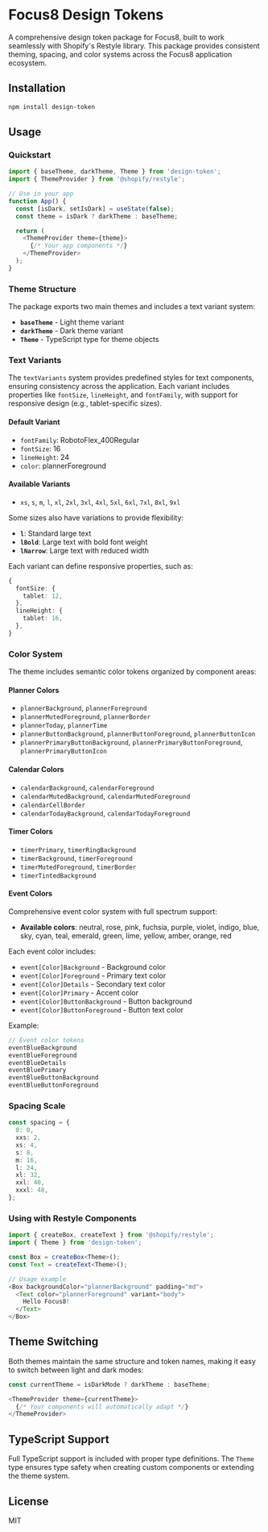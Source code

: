 # Focus8 Design Tokens

A comprehensive design token package for Focus8, built to work seamlessly with Shopify's Restyle library. This package provides consistent theming, spacing, and color systems across the Focus8 application ecosystem.

## Installation

```bash
npm install design-token
```

## Usage

### Quickstart

```typescript
import { baseTheme, darkTheme, Theme } from 'design-token';
import { ThemeProvider } from '@shopify/restyle';

// Use in your app
function App() {
  const [isDark, setIsDark] = useState(false);
  const theme = isDark ? darkTheme : baseTheme;

  return (
    <ThemeProvider theme={theme}>
      {/* Your app components */}
    </ThemeProvider>
  );
}
```

### Theme Structure

The package exports two main themes and includes a text variant system:

- **`baseTheme`** - Light theme variant
- **`darkTheme`** - Dark theme variant
- **`Theme`** - TypeScript type for theme objects

### Text Variants

The `textVariants` system provides predefined styles for text components, ensuring consistency across the application. Each variant includes properties like `fontSize`, `lineHeight`, and `fontFamily`, with support for responsive design (e.g., tablet-specific sizes).

#### Default Variant
- `fontFamily`: RobotoFlex_400Regular
- `fontSize`: 16
- `lineHeight`: 24
- `color`: plannerForeground

#### Available Variants
- `xs`, `s`, `m`, `l`, `xl`, `2xl`, `3xl`, `4xl`, `5xl`, `6xl`, `7xl`, `8xl`, `9xl`

Some sizes also have variations to provide flexibility:
- **`l`**: Standard large text
- **`lBold`**: Large text with bold font weight
- **`lNarrow`**: Large text with reduced width

Each variant can define responsive properties, such as:
```typescript
{
  fontSize: {
    tablet: 12,
  },
  lineHeight: {
    tablet: 16,
  },
}
```

### Color System

The theme includes semantic color tokens organized by component areas:

#### Planner Colors
- `plannerBackground`, `plannerForeground`
- `plannerMutedForeground`, `plannerBorder`
- `plannerToday`, `plannerTime`
- `plannerButtonBackground`, `plannerButtonForeground`, `plannerButtonIcon`
- `plannerPrimaryButtonBackground`, `plannerPrimaryButtonForeground`, `plannerPrimaryButtonIcon`

#### Calendar Colors
- `calendarBackground`, `calendarForeground`
- `calendarMutedBackground`, `calendarMutedForeground`
- `calendarCellBorder`
- `calendarTodayBackground`, `calendarTodayForeground`

#### Timer Colors
- `timerPrimary`, `timerRingBackground`
- `timerBackground`, `timerForeground`
- `timerMutedForeground`, `timerBorder`
- `timerTintedBackground`

#### Event Colors
Comprehensive event color system with full spectrum support:
- **Available colors**: neutral, rose, pink, fuchsia, purple, violet, indigo, blue, sky, cyan, teal, emerald, green, lime, yellow, amber, orange, red

Each event color includes:
- `event[Color]Background` - Background color
- `event[Color]Foreground` - Primary text color
- `event[Color]Details` - Secondary text color
- `event[Color]Primary` - Accent color
- `event[Color]ButtonBackground` - Button background
- `event[Color]ButtonForeground` - Button text color

Example:
```typescript
// Event color tokens
eventBlueBackground
eventBlueForeground
eventBlueDetails
eventBluePrimary
eventBlueButtonBackground
eventBlueButtonForeground
```

### Spacing Scale

```typescript
const spacing = {
  0: 0,
  xxs: 2,
  xs: 4,
  s: 8,
  m: 16,
  l: 24,
  xl: 32,
  xxl: 40,
  xxxl: 48,
};
```

### Using with Restyle Components

```typescript
import { createBox, createText } from '@shopify/restyle';
import { Theme } from 'design-token';

const Box = createBox<Theme>();
const Text = createText<Theme>();

// Usage example
<Box backgroundColor="plannerBackground" padding="md">
  <Text color="plannerForeground" variant="body">
    Hello Focus8!
  </Text>
</Box>
```



## Theme Switching

Both themes maintain the same structure and token names, making it easy to switch between light and dark modes:

```typescript
const currentTheme = isDarkMode ? darkTheme : baseTheme;

<ThemeProvider theme={currentTheme}>
  {/* Your components will automatically adapt */}
</ThemeProvider>
```

## TypeScript Support

Full TypeScript support is included with proper type definitions. The `Theme` type ensures type safety when creating custom components or extending the theme system.

## License

MIT
